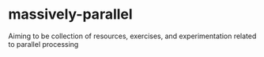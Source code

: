 # massively-parallel
Aiming to be collection of resources, exercises, and experimentation related to parallel processing
